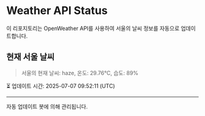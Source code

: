 
# Weather API Status

이 리포지토리는 OpenWeather API를 사용하여 서울의 날씨 정보를 자동으로 업데이트합니다.

## 현재 서울 날씨
> 서울의 현재 날씨: haze, 온도: 29.76°C, 습도: 89%

⏳ 업데이트 시간: 2025-07-07 09:52:11 (UTC)

---
자동 업데이트 봇에 의해 관리됩니다.
